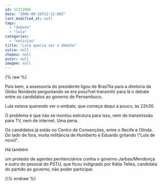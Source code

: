 ```yaml
---
id: 12372866
date: "2006-09-26T22:12:00Z"
last_modified_at: null
tags:
  - "debate"
  - "lula"
categories:
  - "noticias"
title: "Lula queria ver o debate"
sutia: null
chapeu: null
autor: null
imagem: null
---
```

{\% raw %}
<p><P>Pois bem, a assessoria do presidente ligou de Bras?lia para a diretoria da Globo Nordeste perguntando se era poss?vel transmitir para lá o debate entre os candidatos ao governo de Pernambuco. </P></p>
<p><P>Lula estava querendo ver o embate, que começa daqui a pouco, às 22h30. </P></p>
<p><P>O problema é que não se montou estrutura para isso, nem de transmissão para TV, nem de internet. Uma pena.</P></p>
<p><P>Os candidatos já estão no Centro de Convenções, entre o Recife e Olinda. Do lado de fora, muita militância de Humberto e Eduardo gritando \"Lula de novo\". </P></p>
<p><P>Há também</p>
<p> um protesto de agentes penitenciários contra o governo Jarbas/Mendonça e outro do pessoal do PSTU, que ficou indignado por Kátia Telles, candidata do partido ao governo, não poder participar.</P> </p>
{\% endraw %}